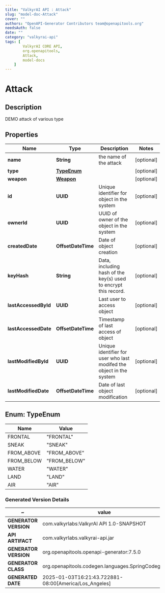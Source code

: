 ```yaml
---
title: "ValkyrAI API : Attack"
slug: "model-doc-Attack"
cover: ""
authors: "OpenAPI-Generator Contributors team@openapitools.org"
needsAuth: false
date: ""
category: "valkyrai-api"
tags: [
        ValkyrAI CORE API,
        org.openapitools,
        Attack,
        model-docs
    ]
---
```


# Attack


## Description
DEMO attack of various type

## Properties

| Name | Type | Description | Notes |
|------------ | ------------- | ------------- | -------------|
|**name** | **String** | the name of the attack |  [optional] |
|**type** | [**TypeEnum**](#TypeEnum) |  |  [optional] |
|**weapon** | [**Weapon**](Weapon.md) |  |  [optional] |
|**id** | **UUID** | Unique identifier for object in the system |  [optional] |
|**ownerId** | **UUID** | UUID of owner of the object in the system |  [optional] |
|**createdDate** | **OffsetDateTime** | Date of object creation |  [optional] |
|**keyHash** | **String** | Data, including hash of the key(s) used to encrypt this record. |  [optional] |
|**lastAccessedById** | **UUID** | Last user to access object |  [optional] |
|**lastAccessedDate** | **OffsetDateTime** | Timestamp of last access of object |  [optional] |
|**lastModifiedById** | **UUID** | Unique identifier for user who last modifed the object in the system |  [optional] |
|**lastModifiedDate** | **OffsetDateTime** | Date of last object modification |  [optional] |



## Enum: TypeEnum

| Name | Value |
|---- | -----|
| FRONTAL | &quot;FRONTAL&quot; |
| SNEAK | &quot;SNEAK&quot; |
| FROM_ABOVE | &quot;FROM_ABOVE&quot; |
| FROM_BELOW | &quot;FROM_BELOW&quot; |
| WATER | &quot;WATER&quot; |
| LAND | &quot;LAND&quot; |
| AIR | &quot;AIR&quot; |


### Generated Version Details

~ | value
------------- | -------------
**GENERATOR VERSION** | com.valkyrlabs:ValkyrAI API 1.0-SNAPSHOT
**API ARTIFACT** | com.valkyrlabs.valkyrai-api.jar
**GENERATOR VERSION** | org.openapitools.openapi-generator:7.5.0
**GENERATOR CLASS** | org.openapitools.codegen.languages.SpringCodegen
**GENERATED DATE** | 2025-01-03T16:21:43.722881-08:00[America/Los_Angeles]
